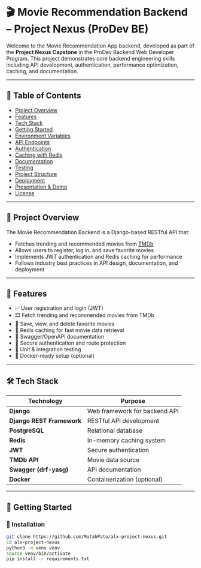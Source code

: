 # 🎬 Movie Recommendation Backend – Project Nexus (ProDev BE)

Welcome to the Movie Recommendation App backend, developed as part of the **Project Nexus Capstone** in the ProDev Backend Web Developer Program. This project demonstrates core backend engineering skills including API development, authentication, performance optimization, caching, and documentation.

---

## 📌 Table of Contents

- [Project Overview](#project-overview)
- [Features](#features)
- [Tech Stack](#tech-stack)
- [Getting Started](#getting-started)
- [Environment Variables](#environment-variables)
- [API Endpoints](#api-endpoints)
- [Authentication](#authentication)
- [Caching with Redis](#caching-with-redis)
- [Documentation](#documentation)
- [Testing](#testing)
- [Project Structure](#project-structure)
- [Deployment](#deployment)
- [Presentation & Demo](#presentation--demo)
- [License](#license)

---

## 📖 Project Overview

The Movie Recommendation Backend is a Django-based RESTful API that:

- Fetches trending and recommended movies from [TMDb](https://www.themoviedb.org/)
- Allows users to register, log in, and save favorite movies
- Implements JWT authentication and Redis caching for performance
- Follows industry best practices in API design, documentation, and deployment

---

## 🌟 Features

- ✅ User registration and login (JWT)
- 🎞️ Fetch trending and recommended movies from TMDb
- 💾 Save, view, and delete favorite movies
- 🚀 Redis caching for fast movie data retrieval
- 📄 Swagger/OpenAPI documentation
- 🔐 Secure authentication and route protection
- 🧪 Unit & integration testing
- 🐳 Docker-ready setup (optional)

---

## 🛠 Tech Stack

| Technology | Purpose |
|------------|---------|
| **Django** | Web framework for backend API |
| **Django REST Framework** | RESTful API development |
| **PostgreSQL** | Relational database |
| **Redis** | In-memory caching system |
| **JWT** | Secure authentication |
| **TMDb API** | Movie data source |
| **Swagger (drf-yasg)** | API documentation |
| **Docker** | Containerization (optional) |

---

## 🚀 Getting Started

### 🔧 Installation

```bash
git clone https://github.com/MutabPato/alx-project-nexus.git
cd alx-project-nexus
python3 -m venv venv
source venv/bin/activate
pip install -r requirements.txt
